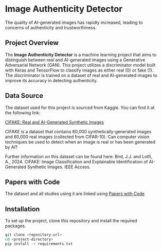 # Image Authenticity Detector
The quality of AI-generated images has rapidly increased, leading to concerns of authenticity and trustworthiness.

## Project Overview

The **Image Authenticity Detector** is a machine learning project that aims to distinguish between real and AI-generated images using a Generative Adversarial Network (GAN). This project utilizes a discriminator model built with Keras and TensorFlow to classify images as either real (0) or fake (1). The discriminator is trained on a dataset of real and AI-generated images to improve its accuracy in detecting authenticity.

## Data Source

The dataset used for this project is sourced from Kaggle. You can find it at the following link:

[CIFAKE: Real and AI-Generated Synthetic Images]([https://www.kaggle.com/code/dima806/cifake-ai-generated-image-detection-vit](https://www.kaggle.com/datasets/birdy654/cifake-real-and-ai-generated-synthetic-images))

CIFAKE is a dataset that contains 60,000 synthetically-generated images and 60,000 real images (collected from CIFAR-10). Can computer vision techniques be used to detect when an image is real or has been generated by AI?

Further information on this dataset can be found here: Bird, J.J. and Lotfi, A., 2024. CIFAKE: Image Classification and Explainable Identification of AI-Generated Synthetic Images. IEEE Access.

## Papers with Code
The dataset and all studies using it are linked using [Papers with Code](https://paperswithcode.com/dataset/cifake-real-and-ai-generated-synthetic-images
)

## Installation

To set up the project, clone this repository and install the required packages.

```bash
git clone <repository-url>
cd <project-directory>
pip install -r requirements.txt
